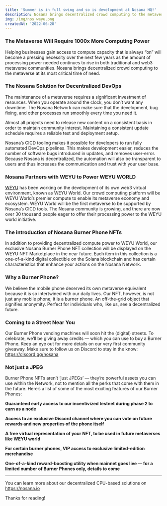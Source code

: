 ```yaml
---
title: 'Summer is in full swing and so is development at Nosana HQ!'
description: Nosana brings decentralized crowd computing to the metaverse at its most critical time of need. 
img: /img/nos_weyu.png
createdAt: '2022-06-28'
---
```


### The Metaverse Will Require 1000x More Computing Power
Helping businesses gain access to compute capacity that is always “on” will become a pressing necessity over the next few years as the amount of processing power needed continues to rise in both traditional and web3 metaverse communities. Nosana brings decentralized crowd computing to the metaverse at its most critical time of need.

### The Nosana Solution for Decentralized DevOps
The maintenance of a metaverse requires a significant investment of resources. When you operate around the clock, you don’t want any downtime. The Nosana Network can make sure that the development, bug fixing, and other processes run smoothly every time you need it.

Almost all projects need to release new content on a consistent basis in order to maintain community interest. Maintaining a consistent update schedule requires a reliable test and deployment setup.

Nosana’s CICD tooling makes it possible for developers to run fully automated DevOps pipelines. This makes development easier, reduces the number of software bugs introduced in updates, and removes user-error. Because Nosana is decentralized, the automation will also be transparent to users and thus increases the communication and trust with your user base.

### Nosana Partners with WEYU to Power WEYU WORLD
[WEYU](https://weyu.io/) has been working on the development of its own web3 virtual environment, known as WEYU World. Our crowd computing platform will be WEYU World’s premier compute to enable its metaverse economy and ecosystem. WEYU World will be the first metaverse to be supported by Nosana’s CICD tools. The Nosana community is growing, and there are now over 30 thousand people eager to offer their processing power to the WEYU world initiative.

### The introduction of Nosana Burner Phone NFTs
In addition to providing decentralized compute power to WEYU World, our exclusive Nosana Burner Phone NFT collection will be displayed on the WEYU NFT Marketplace in the near future. Each item in this collection is a one-of-a-kind digital collectible on the Solana blockchain and has certain characteristics that enhance your actions on the Nosana Network.

### Why a Burner Phone?
We believe the mobile phone deserved its own metaverse equivalent because it is so intertwined with our daily lives. Our NFT, however, is not just any mobile phone; it is a burner phone. An off-the-grid object that signifies anonymity. Perfect for individuals who, like us, see a decentralized future.

### Coming to a Street Near You
Our Burner Phone vending machines will soon hit the (digital) streets. To celebrate, we’ll be giving away credits — which you can use to buy a Burner Phone. Keep an eye out for more details on our very first community giveaway. Make sure to follow us on Discord to stay in the know: https://discord.gg/nosana

### Not just a JPEG
Burner Phone NFTs aren’t ‘just JPEGs’ — they’re powerful assets you can use within the Network, not to mention all the perks that come with them in the future. Here’s a list of some of the most exciting features of our Burner Phones:


**Guaranteed early access to our incentivized testnet during phase 2 to earn as a node**

**Access to an exclusive Discord channel where you can vote on future rewards and new properties of the phone itself**

**A free virtual representation of your NFT, to be used in future metaverses like WEYU world**

**For certain burner phones, VIP access to exclusive limited-edition merchandise**

**One-of-a-kind reward-boosting utility when mainnet goes live — for a limited number of Burner Phones only, details to come**

----

You can learn more about our decentralized CPU-based solutions on https://nosana.io


Thanks for reading!


